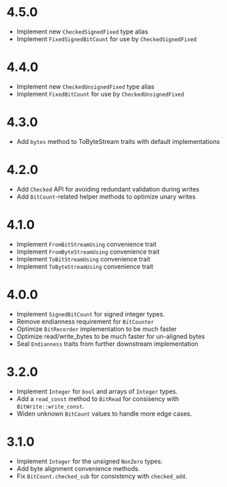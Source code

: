 # 4.5.0

- Implement new `CheckedSignedFixed` type alias
- Implement `FixedSignedBitCount` for use by `CheckedSignedFixed`


# 4.4.0

- Implement new `CheckedUnsignedFixed` type alias
- Implement `FixedBitCount` for use by `CheckedUnsignedFixed`

# 4.3.0

- Add `bytes` method to ToByteStream traits with default implementations

# 4.2.0

- Add `Checked` API for avoiding redundant validation during writes
- Add `BitCount`-related helper methods to optimize unary writes

# 4.1.0

- Implement `FromBitStreamUsing` convenience trait
- Implement `FromByteStreamUsing` convenience trait
- Implement `ToBitStreamUsing` convenience trait
- Implement `ToByteStreamUsing` convenience trait

# 4.0.0

- Implement `SignedBitCount` for signed integer types.
- Remove endianness requirement for `BitCounter`
- Optimize `BitRecorder` implementation to be much faster
- Optimize read/write_bytes to be much faster for un-aligned bytes
- Seal `Endianness` traits from further downstream implementation

# 3.2.0

- Implement `Integer` for `bool` and arrays of `Integer` types.
- Add a `read_const` method to `BitRead` for consisency with `BitWrite::write_const`.
- Widen unknown `BitCount` values to handle more edge cases.

# 3.1.0

- Implement `Integer` for the unsigned `NonZero` types.
- Add byte alignment convenience methods.
- Fix `BitCount.checked_sub` for consistency with `checked_add`.

